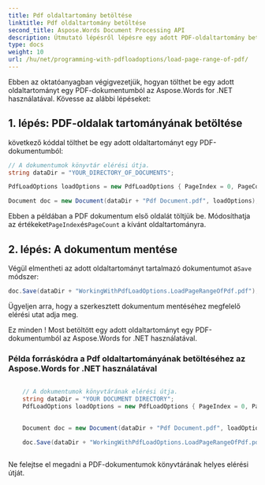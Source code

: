 ```yaml
---
title: Pdf oldaltartomány betöltése
linktitle: Pdf oldaltartomány betöltése
second_title: Aspose.Words Document Processing API
description: Útmutató lépésről lépésre egy adott PDF-oldaltartomány betöltéséhez az Aspose.Words for .NET segítségével.
type: docs
weight: 10
url: /hu/net/programming-with-pdfloadoptions/load-page-range-of-pdf/
---
```


Ebben az oktatóanyagban végigvezetjük, hogyan tölthet be egy adott oldaltartományt egy PDF-dokumentumból az Aspose.Words for .NET használatával. Kövesse az alábbi lépéseket:

## 1. lépés: PDF-oldalak tartományának betöltése

következő kóddal tölthet be egy adott oldaltartományt egy PDF-dokumentumból:

```csharp
// A dokumentumok könyvtár elérési útja.
string dataDir = "YOUR_DIRECTORY_OF_DOCUMENTS";

PdfLoadOptions loadOptions = new PdfLoadOptions { PageIndex = 0, PageCount = 1 };

Document doc = new Document(dataDir + "Pdf Document.pdf", loadOptions);
```

 Ebben a példában a PDF dokumentum első oldalát töltjük be. Módosíthatja az értékeket`PageIndex`és`PageCount` a kívánt oldaltartományra.

## 2. lépés: A dokumentum mentése

 Végül elmentheti az adott oldaltartományt tartalmazó dokumentumot a`Save` módszer:

```csharp
doc.Save(dataDir + "WorkingWithPdfLoadOptions.LoadPageRangeOfPdf.pdf");
```

Ügyeljen arra, hogy a szerkesztett dokumentum mentéséhez megfelelő elérési utat adja meg.

Ez minden ! Most betöltött egy adott oldaltartományt egy PDF-dokumentumból az Aspose.Words for .NET használatával.

### Példa forráskódra a Pdf oldaltartományának betöltéséhez az Aspose.Words for .NET használatával

```csharp

	// A dokumentumok könyvtárának elérési útja.
	string dataDir = "YOUR DOCUMENT DIRECTORY";
	PdfLoadOptions loadOptions = new PdfLoadOptions { PageIndex = 0, PageCount = 1 };

	
	Document doc = new Document(dataDir + "Pdf Document.pdf", loadOptions);

	doc.Save(dataDir + "WorkingWithPdfLoadOptions.LoadPageRangeOfPdf.pdf");
   
```
Ne felejtse el megadni a PDF-dokumentumok könyvtárának helyes elérési útját.



